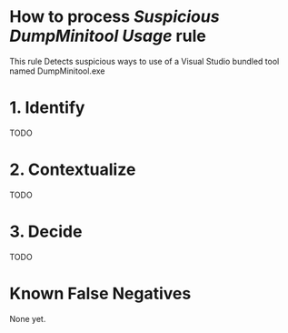 # How to process *Suspicious DumpMinitool Usage* rule
This rule Detects suspicious ways to use of a Visual Studio bundled tool named DumpMinitool.exe

# 1. Identify
TODO

# 2. Contextualize
TODO

# 3. Decide
TODO

# Known False Negatives
None yet.
